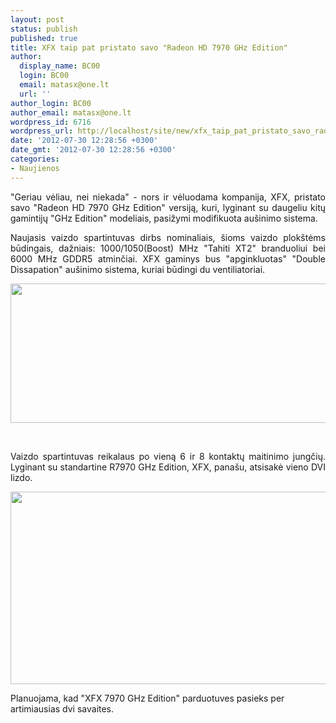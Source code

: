 ```yaml
---
layout: post
status: publish
published: true
title: XFX taip pat pristato savo "Radeon HD 7970 GHz Edition"
author:
  display_name: BC00
  login: BC00
  email: matasx@one.lt
  url: ''
author_login: BC00
author_email: matasx@one.lt
wordpress_id: 6716
wordpress_url: http://localhost/site/new/xfx_taip_pat_pristato_savo_radeon_hd_7970_ghz_edition/
date: '2012-07-30 12:28:56 +0300'
date_gmt: '2012-07-30 12:28:56 +0300'
categories:
- Naujienos
---
```

<p style="text-align: justify;">
	&quot;Geriau vėliau, nei niekada&quot; - nors ir vėluodama kompanija, XFX, pristato savo &quot;Radeon HD 7970 GHz Edition&quot; versiją, kuri, lyginant su daugeliu kitų gamintijų &quot;GHz Edition&quot; modeliais, pasižymi modifikuota au&scaron;inimo sistema.</p>
<p style="text-align: justify;">
	Naujasis vaizdo spartintuvas dirbs nominaliais, &scaron;ioms vaizdo plok&scaron;tėms būdingais, dažniais: 1000/1050(Boost) MHz &quot;Tahiti XT2&quot; branduoliui bei 6000 MHz GDDR5 atminčiai. XFX gaminys bus &quot;apginkluotas&quot; &quot;Double Dissapation&quot; au&scaron;inimo sistema, kuriai būdingi du ventiliatoriai.</p>
<p>
	<img alt="" src="http://technews.lt/userfiles/xfx7970ghz.JPG" style="width: 520px; height: 223px;" /></p>
<p>
	&nbsp;</p>
<p style="text-align: justify;">
	Vaizdo spartintuvas reikalaus po vieną 6 ir 8 kontaktų maitinimo jungčių. Lyginant su standartine R7970 GHz Edition, XFX, pana&scaron;u, atsisakė vieno DVI lizdo.</p>
<p>
	<img alt="" src="http://technews.lt/userfiles/xfx7970ghz2.JPG" style="width: 520px; height: 308px;" /></p>
<p>
	Planuojama, kad &quot;XFX 7970 GHz Edition&quot; parduotuves pasieks per artimiausias dvi savaites.</p>
